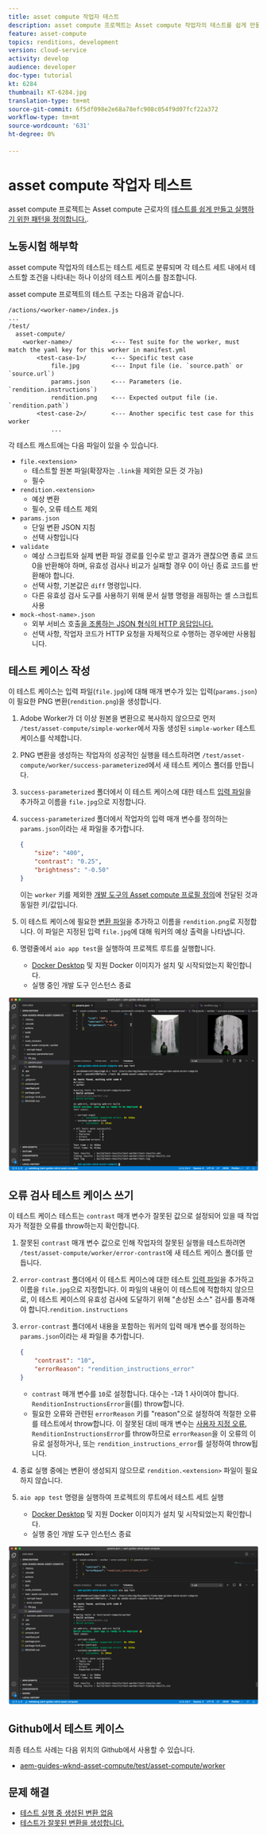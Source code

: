 ```yaml
---
title: asset compute 작업자 테스트
description: asset compute 프로젝트는 Asset compute 작업자의 테스트를 쉽게 만들고 실행하기 위한 패턴을 정의합니다.
feature: asset-compute
topics: renditions, development
version: cloud-service
activity: develop
audience: developer
doc-type: tutorial
kt: 6284
thumbnail: KT-6284.jpg
translation-type: tm+mt
source-git-commit: 6f5df098e2e68a78efc908c054f9d07fcf22a372
workflow-type: tm+mt
source-wordcount: '631'
ht-degree: 0%

---
```



# asset compute 작업자 테스트

asset compute 프로젝트는 Asset compute 근로자의 [테스트를 쉽게 만들고 실행하기 위한 패턴을 정의합니다.](https://docs.adobe.com/content/help/en/asset-compute/using/extend/test-custom-application.html).

## 노동시험 해부학

asset compute 작업자의 테스트는 테스트 세트로 분류되며 각 테스트 세트 내에서 테스트할 조건을 나타내는 하나 이상의 테스트 케이스를 참조합니다.

asset compute 프로젝트의 테스트 구조는 다음과 같습니다.

```
/actions/<worker-name>/index.js
...
/test/
  asset-compute/
    <worker-name>/           <--- Test suite for the worker, must match the yaml key for this worker in manifest.yml
        <test-case-1>/       <--- Specific test case 
            file.jpg         <--- Input file (ie. `source.path` or `source.url`)
            params.json      <--- Parameters (ie. `rendition.instructions`)
            rendition.png    <--- Expected output file (ie. `rendition.path`)
        <test-case-2>/       <--- Another specific test case for this worker
            ...
```

각 테스트 캐스트에는 다음 파일이 있을 수 있습니다.

+ `file.<extension>`
   + 테스트할 원본 파일(확장자는 `.link`을 제외한 모든 것 가능)
   + 필수
+ `rendition.<extension>`
   + 예상 변환
   + 필수, 오류 테스트 제외
+ `params.json`
   + 단일 변환 JSON 지침
   + 선택 사항입니다
+ `validate`
   + 예상 스크립트와 실제 변환 파일 경로를 인수로 받고 결과가 괜찮으면 종료 코드 0을 반환해야 하며, 유효성 검사나 비교가 실패할 경우 0이 아닌 종료 코드를 반환해야 합니다.
   + 선택 사항, 기본값은 `diff` 명령입니다.
   + 다른 유효성 검사 도구를 사용하기 위해 문서 실행 명령을 래핑하는 셸 스크립트 사용
+ `mock-<host-name>.json`
   + 외부 서비스 호출[을 조롱하는 JSON 형식의 HTTP 응답입니다.](https://www.mock-server.com/mock_server/creating_expectations.html)
   + 선택 사항, 작업자 코드가 HTTP 요청을 자체적으로 수행하는 경우에만 사용됩니다.

## 테스트 케이스 작성

이 테스트 케이스는 입력 파일(`file.jpg`)에 대해 매개 변수가 있는 입력(`params.json`)이 필요한 PNG 변환(`rendition.png`)을 생성합니다.

1. Adobe Worker가 더 이상 원본을 변환으로 복사하지 않으므로 먼저 `/test/asset-compute/simple-worker`에서 자동 생성된 `simple-worker` 테스트 케이스를 삭제합니다.
1. PNG 변환을 생성하는 작업자의 성공적인 실행을 테스트하려면 `/test/asset-compute/worker/success-parameterized`에서 새 테스트 케이스 폴더를 만듭니다.
1. `success-parameterized` 폴더에서 이 테스트 케이스에 대한 테스트 [입력 파일](./assets/test/success-parameterized/file.jpg)을 추가하고 이름을 `file.jpg`으로 지정합니다.
1. `success-parameterized` 폴더에서 작업자의 입력 매개 변수를 정의하는 `params.json`이라는 새 파일을 추가합니다.

   ```json
   { 
       "size": "400",
       "contrast": "0.25",
       "brightness": "-0.50"
   }
   ```
   이는 `worker` 키를 제외한 [개발 도구의 Asset compute 프로필 정의](../develop/development-tool.md)에 전달된 것과 동일한 키/값입니다.
1. 이 테스트 케이스에 필요한 [변환 파일](./assets/test/success-parameterized/rendition.png)을 추가하고 이름을 `rendition.png`로 지정합니다. 이 파일은 지정된 입력 `file.jpg`에 대해 워커의 예상 출력을 나타냅니다.
1. 명령줄에서 `aio app test`을 실행하여 프로젝트 루트를 실행합니다.
   + [Docker Desktop](../set-up/development-environment.md#docker) 및 지원 Docker 이미지가 설치 및 시작되었는지 확인합니다.
   + 실행 중인 개발 도구 인스턴스 종료

![테스트 - 성공  ](./assets/test/success-parameterized/result.png)

## 오류 검사 테스트 케이스 쓰기

이 테스트 케이스 테스트는 `contrast` 매개 변수가 잘못된 값으로 설정되어 있을 때 작업자가 적절한 오류를 throw하는지 확인합니다.

1. 잘못된 `contrast` 매개 변수 값으로 인해 작업자의 잘못된 실행을 테스트하려면 `/test/asset-compute/worker/error-contrast`에 새 테스트 케이스 폴더를 만듭니다.
1. `error-contrast` 폴더에서 이 테스트 케이스에 대한 테스트 [입력 파일](./assets/test/error-contrast/file.jpg)을 추가하고 이름을 `file.jpg`으로 지정합니다. 이 파일의 내용이 이 테스트에 적합하지 않으므로, 이 테스트 케이스의 유효성 검사에 도달하기 위해 &quot;손상된 소스&quot; 검사를 통과해야 합니다.`rendition.instructions`
1. `error-contrast` 폴더에서 내용을 포함하는 워커의 입력 매개 변수를 정의하는 `params.json`이라는 새 파일을 추가합니다.

   ```json
   {
       "contrast": "10",
       "errorReason": "rendition_instructions_error"
   }
   ```

   + `contrast` 매개 변수를 `10`로 설정합니다. 대수는 -1과 1 사이여야 합니다. `RenditionInstructionsError`을(를) throw합니다.
   + 필요한 오류와 관련된 `errorReason` 키를 &quot;reason&quot;으로 설정하여 적절한 오류를 테스트에서 throw합니다. 이 잘못된 대비 매개 변수는 [사용자 지정 오류](../develop/worker.md#errors), `RenditionInstructionsError`를 throw하므로 `errorReason`을 이 오류의 이유로 설정하거나, 또는 `rendition_instructions_error`를 설정하여 throw됩니다.

1. 종료 실행 중에는 변환이 생성되지 않으므로 `rendition.<extension>` 파일이 필요하지 않습니다.
1. `aio app test` 명령을 실행하여 프로젝트의 루트에서 테스트 세트 실행
   + [Docker Desktop](../set-up/development-environment.md#docker) 및 지원 Docker 이미지가 설치 및 시작되었는지 확인합니다.
   + 실행 중인 개발 도구 인스턴스 종료

![테스트 - 오류 대비](./assets/test/error-contrast/result.png)

## Github에서 테스트 케이스

최종 테스트 사례는 다음 위치의 Github에서 사용할 수 있습니다.

+ [aem-guides-wknd-asset-compute/test/asset-compute/worker](https://github.com/adobe/aem-guides-wknd-asset-compute/tree/master/test/asset-compute/worker)

## 문제 해결

+ [테스트 실행 중 생성된 변환 없음](../troubleshooting.md#test-no-rendition-generated)
+ [테스트가 잘못된 변환을 생성합니다.](../troubleshooting.md#tests-generates-incorrect-rendition)
